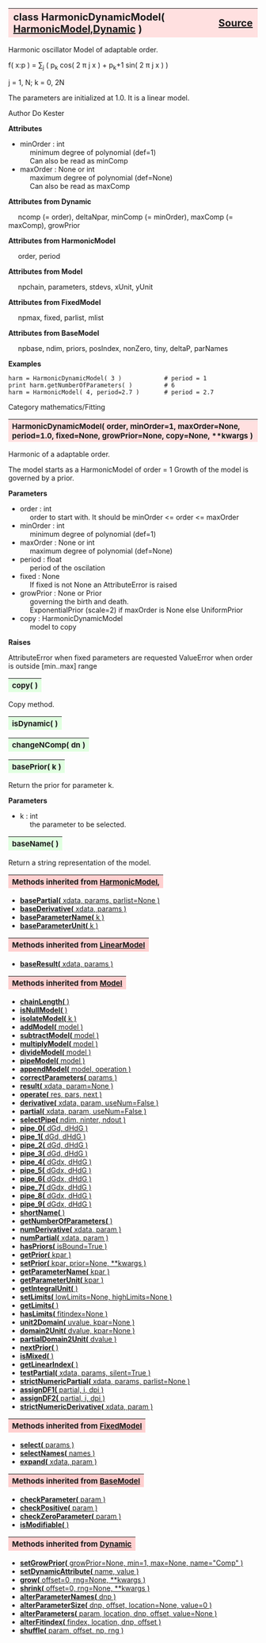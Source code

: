 ---
---
<br><br>

<a name="HarmonicDynamicModel"></a>
<table><thead style="background-color:#FFE0E0; width:100%; font-size:20px"><tr><th style="text-align:left">
<strong>class HarmonicDynamicModel(</strong> <a href="./HarmonicModel.html">HarmonicModel,</a><a href="./Dynamic.html">Dynamic</a> )</th><th style="text-align:right"><a href=https://github.com/dokester/BayesicFitting/blob/master/BayesicFitting/source/HarmonicDynamicModel.py target=_blank>Source</a></th></tr></thead></table>

Harmonic oscillator Model of adaptable order.

f( x:p ) = &sum;<sub>j</sub> ( p<sub>k</sub> cos( 2 &pi; j x ) + p<sub>k</sub>+1 sin( 2 &pi; j x ) )

j = 1, N; k = 0, 2N

The parameters are initialized at 1.0. It is a linear model.

Author       Do Kester

<b>Attributes</b>

* minOrder  :  int
<br>&nbsp;&nbsp;&nbsp;&nbsp; minimum degree of polynomial (def=1)
<br>&nbsp;&nbsp;&nbsp;&nbsp; Can also be read as minComp
* maxOrder  :  None or int
<br>&nbsp;&nbsp;&nbsp;&nbsp; maximum degree of polynomial (def=None)
<br>&nbsp;&nbsp;&nbsp;&nbsp; Can also be read as maxComp

<b>Attributes from Dynamic</b>

&nbsp;&nbsp;&nbsp;&nbsp; ncomp (= order), deltaNpar, minComp (= minOrder), maxComp (= maxComp), growPrior

<b>Attributes from HarmonicModel</b>

&nbsp;&nbsp;&nbsp;&nbsp; order, period

<b>Attributes from Model</b>

&nbsp;&nbsp;&nbsp;&nbsp; npchain, parameters, stdevs, xUnit, yUnit

<b>Attributes from FixedModel</b>

&nbsp;&nbsp;&nbsp;&nbsp; npmax, fixed, parlist, mlist

<b>Attributes from BaseModel</b>

&nbsp;&nbsp;&nbsp;&nbsp; npbase, ndim, priors, posIndex, nonZero, tiny, deltaP, parNames


<b>Examples</b>

    harm = HarmonicDynamicModel( 3 )            # period = 1
    print harm.getNumberOfParameters( )         # 6
    harm = HarmonicModel( 4, period=2.7 )       # period = 2.7

Category     mathematics/Fitting


<a name="HarmonicDynamicModel"></a>
<table><thead style="background-color:#FFE0E0; width:100%; font-size:15px"><tr><th style="text-align:left">
<strong>HarmonicDynamicModel(</strong> order, minOrder=1, maxOrder=None, period=1.0, fixed=None,
 growPrior=None, copy=None, **kwargs )
</th></tr></thead></table>

Harmonic of a adaptable order.

The model starts as a HarmonicModel of order = 1
Growth of the model is governed by a prior.

<b>Parameters</b>

* order  :  int
<br>&nbsp;&nbsp;&nbsp;&nbsp; order to start with. It should be minOrder <= order <= maxOrder
* minOrder  :  int
<br>&nbsp;&nbsp;&nbsp;&nbsp; minimum degree of polynomial (def=1)
* maxOrder  :  None or int
<br>&nbsp;&nbsp;&nbsp;&nbsp; maximum degree of polynomial (def=None)
* period  :  float
<br>&nbsp;&nbsp;&nbsp;&nbsp; period of the oscilation
* fixed  :  None
<br>&nbsp;&nbsp;&nbsp;&nbsp; If fixed is not None an AttributeError is raised
* growPrior  :  None or Prior
<br>&nbsp;&nbsp;&nbsp;&nbsp; governing the birth and death.
<br>&nbsp;&nbsp;&nbsp;&nbsp; ExponentialPrior (scale=2) if  maxOrder is None else UniformPrior
* copy  :  HarmonicDynamicModel
<br>&nbsp;&nbsp;&nbsp;&nbsp; model to copy

<b>Raises</b>

AttributeError when fixed parameters are requested
ValueError when order is outside [min..max] range


<a name="copy"></a>
<table><thead style="background-color:#E0FFE0; width:100%; font-size:15px"><tr><th style="text-align:left">
<strong>copy(</strong> )
</th></tr></thead></table>

Copy method. 
<a name="isDynamic"></a>
<table><thead style="background-color:#E0FFE0; width:100%; font-size:15px"><tr><th style="text-align:left">
<strong>isDynamic(</strong> ) 
</th></tr></thead></table>

<a name="changeNComp"></a>
<table><thead style="background-color:#E0FFE0; width:100%; font-size:15px"><tr><th style="text-align:left">
<strong>changeNComp(</strong> dn ) 
</th></tr></thead></table>

<a name="basePrior"></a>
<table><thead style="background-color:#E0FFE0; width:100%; font-size:15px"><tr><th style="text-align:left">
<strong>basePrior(</strong> k )
</th></tr></thead></table>
Return the prior for parameter k.

<b>Parameters</b>

* k  :  int
<br>&nbsp;&nbsp;&nbsp;&nbsp; the parameter to be selected.

<a name="baseName"></a>
<table><thead style="background-color:#E0FFE0; width:100%; font-size:15px"><tr><th style="text-align:left">
<strong>baseName(</strong> )
</th></tr></thead></table>

Return a string representation of the model. 
<table><thead style="background-color:#FFD0D0; width:100%; font-size:15px"><tr><th style="text-align:left">
<strong>Methods inherited from</strong> <a href="./HarmonicModel.html">HarmonicModel,</a></th></tr></thead></table>


* [<strong>basePartial(</strong> xdata, params, parlist=None )](./HarmonicModel.md#basePartial)
* [<strong>baseDerivative(</strong> xdata, params )](./HarmonicModel.md#baseDerivative)
* [<strong>baseParameterName(</strong> k )](./HarmonicModel.md#baseParameterName)
* [<strong>baseParameterUnit(</strong> k )](./HarmonicModel.md#baseParameterUnit)


<table><thead style="background-color:#FFD0D0; width:100%; font-size:15px"><tr><th style="text-align:left">
<strong>Methods inherited from</strong> <a href="./LinearModel.html">LinearModel</a></th></tr></thead></table>


* [<strong>baseResult(</strong> xdata, params )](./LinearModel.md#baseResult)


<table><thead style="background-color:#FFD0D0; width:100%; font-size:15px"><tr><th style="text-align:left">
<strong>Methods inherited from</strong> <a href="./Model.html">Model</a></th></tr></thead></table>


* [<strong>chainLength(</strong> )](./Model.md#chainLength)
* [<strong>isNullModel(</strong> ) ](./Model.md#isNullModel)
* [<strong>isolateModel(</strong> k )](./Model.md#isolateModel)
* [<strong>addModel(</strong> model )](./Model.md#addModel)
* [<strong>subtractModel(</strong> model )](./Model.md#subtractModel)
* [<strong>multiplyModel(</strong> model )](./Model.md#multiplyModel)
* [<strong>divideModel(</strong> model )](./Model.md#divideModel)
* [<strong>pipeModel(</strong> model )](./Model.md#pipeModel)
* [<strong>appendModel(</strong> model, operation )](./Model.md#appendModel)
* [<strong>correctParameters(</strong> params )](./Model.md#correctParameters)
* [<strong>result(</strong> xdata, param=None )](./Model.md#result)
* [<strong>operate(</strong> res, pars, next )](./Model.md#operate)
* [<strong>derivative(</strong> xdata, param, useNum=False )](./Model.md#derivative)
* [<strong>partial(</strong> xdata, param, useNum=False )](./Model.md#partial)
* [<strong>selectPipe(</strong> ndim, ninter, ndout ) ](./Model.md#selectPipe)
* [<strong>pipe_0(</strong> dGd, dHdG ) ](./Model.md#pipe_0)
* [<strong>pipe_1(</strong> dGd, dHdG ) ](./Model.md#pipe_1)
* [<strong>pipe_2(</strong> dGd, dHdG ) ](./Model.md#pipe_2)
* [<strong>pipe_3(</strong> dGd, dHdG ) ](./Model.md#pipe_3)
* [<strong>pipe_4(</strong> dGdx, dHdG ) ](./Model.md#pipe_4)
* [<strong>pipe_5(</strong> dGdx, dHdG ) ](./Model.md#pipe_5)
* [<strong>pipe_6(</strong> dGdx, dHdG ) ](./Model.md#pipe_6)
* [<strong>pipe_7(</strong> dGdx, dHdG ) ](./Model.md#pipe_7)
* [<strong>pipe_8(</strong> dGdx, dHdG ) ](./Model.md#pipe_8)
* [<strong>pipe_9(</strong> dGdx, dHdG ) ](./Model.md#pipe_9)
* [<strong>shortName(</strong> ) ](./Model.md#shortName)
* [<strong>getNumberOfParameters(</strong> )](./Model.md#getNumberOfParameters)
* [<strong>numDerivative(</strong> xdata, param )](./Model.md#numDerivative)
* [<strong>numPartial(</strong> xdata, param )](./Model.md#numPartial)
* [<strong>hasPriors(</strong> isBound=True ) ](./Model.md#hasPriors)
* [<strong>getPrior(</strong> kpar )](./Model.md#getPrior)
* [<strong>setPrior(</strong> kpar, prior=None, **kwargs )](./Model.md#setPrior)
* [<strong>getParameterName(</strong> kpar )](./Model.md#getParameterName)
* [<strong>getParameterUnit(</strong> kpar )](./Model.md#getParameterUnit)
* [<strong>getIntegralUnit(</strong> )](./Model.md#getIntegralUnit)
* [<strong>setLimits(</strong> lowLimits=None, highLimits=None )](./Model.md#setLimits)
* [<strong>getLimits(</strong> ) ](./Model.md#getLimits)
* [<strong>hasLimits(</strong> fitindex=None )](./Model.md#hasLimits)
* [<strong>unit2Domain(</strong> uvalue, kpar=None )](./Model.md#unit2Domain)
* [<strong>domain2Unit(</strong> dvalue, kpar=None )](./Model.md#domain2Unit)
* [<strong>partialDomain2Unit(</strong> dvalue )](./Model.md#partialDomain2Unit)
* [<strong>nextPrior(</strong> ) ](./Model.md#nextPrior)
* [<strong>isMixed(</strong> )](./Model.md#isMixed)
* [<strong>getLinearIndex(</strong> )](./Model.md#getLinearIndex)
* [<strong>testPartial(</strong> xdata, params, silent=True )](./Model.md#testPartial)
* [<strong>strictNumericPartial(</strong> xdata, params, parlist=None ) ](./Model.md#strictNumericPartial)
* [<strong>assignDF1(</strong> partial, i, dpi ) ](./Model.md#assignDF1)
* [<strong>assignDF2(</strong> partial, i, dpi ) ](./Model.md#assignDF2)
* [<strong>strictNumericDerivative(</strong> xdata, param ) ](./Model.md#strictNumericDerivative)


<table><thead style="background-color:#FFD0D0; width:100%; font-size:15px"><tr><th style="text-align:left">
<strong>Methods inherited from</strong> <a href="./FixedModel.html">FixedModel</a></th></tr></thead></table>


* [<strong>select(</strong> params ) ](./FixedModel.md#select)
* [<strong>selectNames(</strong> names ) ](./FixedModel.md#selectNames)
* [<strong>expand(</strong> xdata, param ) ](./FixedModel.md#expand)


<table><thead style="background-color:#FFD0D0; width:100%; font-size:15px"><tr><th style="text-align:left">
<strong>Methods inherited from</strong> <a href="./BaseModel.html">BaseModel</a></th></tr></thead></table>


* [<strong>checkParameter(</strong> param ) ](./BaseModel.md#checkParameter)
* [<strong>checkPositive(</strong> param ) ](./BaseModel.md#checkPositive)
* [<strong>checkZeroParameter(</strong> param )](./BaseModel.md#checkZeroParameter)
* [<strong>isModifiable(</strong> ) ](./BaseModel.md#isModifiable)
<table><thead style="background-color:#FFD0D0; width:100%; font-size:15px"><tr><th style="text-align:left">
<strong>Methods inherited from</strong> <a href="./Dynamic.html">Dynamic</a></th></tr></thead></table>


* [<strong>setGrowPrior(</strong> growPrior=None, min=1, max=None, name="Comp" ) ](./Dynamic.md#setGrowPrior)
* [<strong>setDynamicAttribute(</strong> name, value ) ](./Dynamic.md#setDynamicAttribute)
* [<strong>grow(</strong> offset=0, rng=None, **kwargs )](./Dynamic.md#grow)
* [<strong>shrink(</strong> offset=0, rng=None, **kwargs )](./Dynamic.md#shrink)
* [<strong>alterParameterNames(</strong> dnp ) ](./Dynamic.md#alterParameterNames)
* [<strong>alterParameterSize(</strong> dnp, offset, location=None, value=0 ) ](./Dynamic.md#alterParameterSize)
* [<strong>alterParameters(</strong> param, location, dnp, offset, value=None ) ](./Dynamic.md#alterParameters)
* [<strong>alterFitindex(</strong> findex, location, dnp, offset ) ](./Dynamic.md#alterFitindex)
* [<strong>shuffle(</strong> param, offset, np, rng ) ](./Dynamic.md#shuffle)
